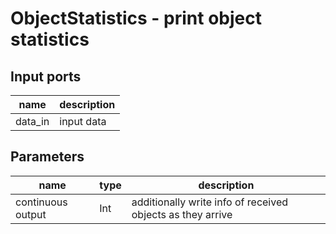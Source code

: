 [headline]:<>
ObjectStatistics - print object statistics
==========================================
[headline]:<>
[inputPorts]:<>
Input ports
-----------
|name|description|
|-|-|
|data_in|input data|


[inputPorts]:<>
[outputPorts]:<>
[outputPorts]:<>
[parameters]:<>
Parameters
----------
|name|type|description|
|-|-|-|
|continuous output|Int|additionally write info of received objects as they arrive|

[parameters]:<>

